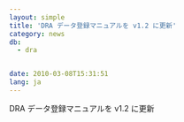 ```yaml
---
layout: simple
title: 'DRA データ登録マニュアルを v1.2 に更新'
category: news
db:
  - dra


date: 2010-03-08T15:31:51
lang: ja
---
```


DRA データ登録マニュアルを v1.2 に更新
